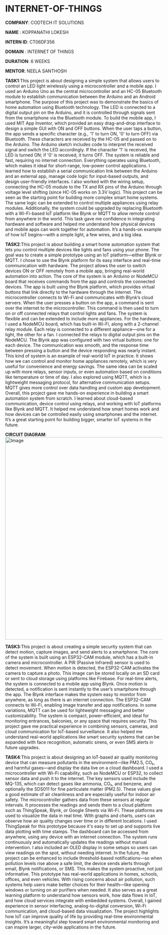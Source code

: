 # INTERNET-OF-THINGS

**COMPANY**: CODTECH IT SOLUTIONS

**NAME**   : KOPPANATHI LOKESH

**INTERN ID**: CT06DF356

**DOMAIN** : INTERNET OF THINGS

**DURATION**: 6 WEEKS

**MENTOR**: NEELA SANTHOSH
 
**TASK1**:This project is about designing a simple system that allows users to control an LED light wirelessly using a microcontroller and a mobile app. I used an Arduino Uno as the central microcontroller and an HC-05 Bluetooth module to establish communication between the Arduino and an Android smartphone. The purpose of this project was to demonstrate the basics of home automation using Bluetooth technology. The LED is connected to a digital output pin on the Arduino, and it is controlled through signals sent from the smartphone via the Bluetooth module. To build the mobile app, I used MIT App Inventor, which provided an easy drag-and-drop interface to design a simple GUI with ON and OFF buttons. When the user taps a button, the app sends a specific character (e.g., '1' to turn ON, '0' to turn OFF) via Bluetooth. These characters are received by the HC-05 and passed on to the Arduino.
The Arduino sketch includes code to interpret the received signal and switch the LED accordingly. If the character '1' is received, the LED is turned ON; if '0' is received, it turns OFF. The system is reliable and fast, requiring no internet connection. Everything operates using Bluetooth, which makes it ideal for short-range, low-power control applications. I learned how to establish a serial communication link between the Arduino and an external app, manage code logic for input-based outputs, and design user-friendly interfaces. I also worked with the wiring setup, connecting the HC-05 module to the TX and RX pins of the Arduino through voltage level shifting (since HC-05 works on 3.3V logic).
This project can be seen as the starting point for building more complex smart home systems. The same logic can be extended to control multiple appliances using relay modules. Additionally, the system could be upgraded by replacing Bluetooth with a Wi-Fi-based IoT platform like Blynk or MQTT to allow remote control from anywhere in the world. This task gave me confidence in integrating hardware and software and helped me understand how physical devices and mobile apps can work together for automation. It’s a hands-on example of how IoT begins—with a simple light, a few wires, and a big idea.

**TASK2**:This project is about building a smart home automation system that lets you control multiple devices like lights and fans using your phone. The goal was to create a simple prototype using an IoT platform—either Blynk or MQTT. I chose to use the Blynk platform for its easy interface and real-time communication with hardware. The project allows the user to switch devices ON or OFF remotely from a mobile app, bringing real-world automation into action. The core of the system is an Arduino or NodeMCU board that receives commands from the app and controls the connected devices.
The app is built using the Blynk platform, which provides virtual buttons that link directly to the hardware through the internet. The microcontroller connects to Wi-Fi and communicates with Blynk’s cloud servers. When the user presses a button on the app, a command is sent over the internet to the microcontroller. This command is then used to turn on or off connected relays that control lights and fans. The system is flexible and can be extended to include more appliances.
For the hardware, I used a NodeMCU board, which has built-in Wi-Fi, along with a 2-channel relay module. Each relay is connected to a different appliance—one for a light, the other for a fan. I connected the relays to digital output pins on the NodeMCU. The Blynk app was configured with two virtual buttons: one for each device. The communication was smooth, and the response time between pressing a button and the device responding was nearly instant.
This kind of system is an example of real-world IoT in practice. It shows how we can control and monitor home appliances remotely, which is very useful for convenience and energy savings. The same idea can be scaled up with more relays, sensor inputs, or even automation based on conditions like temperature or time of day. I also explored using MQTT, which is a lightweight messaging protocol, for alternative communication setups. MQTT gives more control over data handling and custom app development.
Overall, this project gave me hands-on experience in building a smart automation system from scratch. I learned about cloud-based communication, device control using relays, and working with IoT platforms like Blynk and MQTT. It helped me understand how smart homes work and how devices can be controlled easily using smartphones and the internet. It’s a great starting point for building bigger, smarter IoT systems in the future.

**CIRCUIT DIAGRAM**:<img width="1100" height="648" alt="Image" src="https://github.com/user-attachments/assets/9766f159-c776-4a02-ab23-1a620021a6e3" />

**TASK3**:This project is about creating a simple security system that can detect motion, capture images, and send alerts to a smartphone. The core of the system is built using an ESP32-CAM module, which has a built-in camera and microcontroller. A PIR (Passive Infrared) sensor is used to detect movement. When motion is detected, the ESP32-CAM activates the camera to capture a photo. This image can be stored locally on an SD card or sent to cloud storage using platforms like Firebase. For real-time alerts, the system is connected to a mobile app using Blynk. Once motion is detected, a notification is sent instantly to the user’s smartphone through the app. The Blynk interface makes the system easy to monitor from anywhere, as long as there is an internet connection. The ESP32-CAM connects to Wi-Fi, enabling image transfer and app notifications. In some variations, MQTT can be used for lightweight messaging and better customizability. The system is compact, power-efficient, and ideal for monitoring entrances, balconies, or any space that requires security. This project gave me practical experience in combining sensors, cameras, and cloud communication for IoT-based surveillance. It also helped me understand real-world applications like smart security systems that can be expanded with face recognition, automatic sirens, or even SMS alerts in future upgrades.

**TASK4**:This project is about designing an IoT-based air quality monitoring device that can measure pollutants in the environment—like PM2.5, CO₂, and harmful gases—and display the data live on a cloud dashboard. I used a microcontroller with Wi-Fi capability, such as NodeMCU or ESP32, to collect sensor data and push it to the internet. The key sensors used include the MQ-135, which can detect gases like ammonia, CO₂, and benzene, and optionally the SDS011 for fine particulate matter (PM2.5). These values give a good estimate of air cleanliness and are especially useful for indoor air safety.
The microcontroller gathers data from these sensors at regular intervals. It processes the readings and sends them to a cloud platform such as ThingSpeak, Blynk, or Google Sheets via Wi-Fi. These platforms are used to visualize the data in real time. With graphs and charts, users can observe how air quality changes over time or in different locations. I used ThingSpeak for this prototype because it's easy to set up and supports live data plotting with time stamps. The dashboard can be accessed from anywhere, using any device with an internet connection.
The system runs continuously and automatically updates the readings without manual intervention. I also included an OLED display in some setups so users can view readings on the spot, without needing internet. In the future, the project can be enhanced to include threshold-based notifications—so when pollution levels rise above a safe limit, the device sends alerts through email, Blynk notifications, or SMS. This makes the system proactive, not just informative.
This prototype has real-world applications in homes, schools, offices, and even vehicles. With rising concerns about air pollution, such systems help users make better choices for their health—like opening windows or turning on air purifiers when needed. It also serves as a great learning platform to understand how sensors work, how data flows in IoT, and how cloud services integrate with embedded systems.
Overall, I gained experience in sensor interfacing, analog-to-digital conversion, Wi-Fi communication, and cloud-based data visualization. The project highlights how IoT can improve quality of life by providing real-time environmental insights. It’s a meaningful step toward smart environmental monitoring and can inspire larger, city-wide applications in the future.

